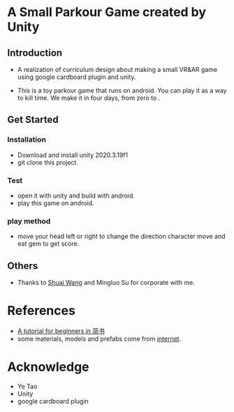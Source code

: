 # A Small Parkour Game created by Unity
## Introduction
* A realization of curriculum design about making a small VR&AR game using google cardboard plugin and unity.

* This is a toy parkour game that runs on android. You can play it as a way to kill time. We make it in four days, from zero to .

## Get Started
### Installation
* Download and install unity 2020.3.19f1
* git clone this project.
### Test
* open it with unity and build with android.
* play this game on android.
### play method
* move your head left or right to change the direction character move and eat gem to get score.

## Others
* Thanks to [Shuai Wang](https://github.com/WANGSSSSSSS) and Mingluo Su for corporate with me.

# References
* [A tutorial for beginners in 简书](https://www.jianshu.com/p/f43358d02094)
* some materials, models and prefabs come from [internet](https://github.com/764424567/Unity-plugin).
# Acknowledge
* Ye Tao
* Unity
* google cardboard plugin

